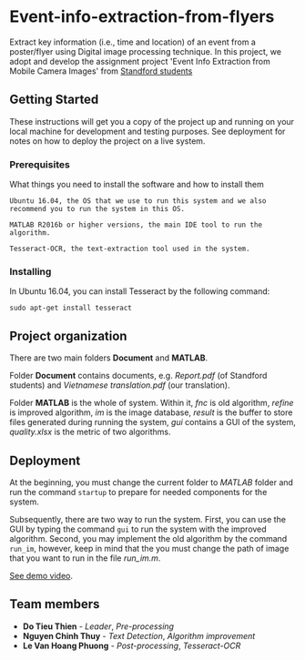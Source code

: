 # Event-info-extraction-from-flyers

Extract key information (i.e., time and location) of an event from a poster/flyer using Digital image processing technique. In this project, we adopt and develop the assignment project 'Event Info Extraction from Mobile Camera Images' from [Standford students](https://web.stanford.edu/class/ee368/Project_Winter_1314/)

## Getting Started

These instructions will get you a copy of the project up and running on your local machine for development and testing purposes. See deployment for notes on how to deploy the project on a live system.

### Prerequisites

What things you need to install the software and how to install them

```
Ubuntu 16.04, the OS that we use to run this system and we also recommend you to run the system in this OS.

MATLAB R2016b or higher versions, the main IDE tool to run the algorithm.

Tesseract-OCR, the text-extraction tool used in the system.
```

### Installing

In Ubuntu 16.04, you can install Tesseract by the following command:

```
sudo apt-get install tesseract
```

## Project organization

There are two main folders **Document** and **MATLAB**.

Folder **Document** contains documents, e.g. *Report.pdf* (of Standford students) and *Vietnamese translation.pdf* (our translation). 

Folder **MATLAB** is the whole of system. Within it, *fnc* is old algorithm, *refine* is improved algorithm, *im* is the image database, *result* is the buffer to store files generated during running the system, *gui* contains a GUI of the system, *quality.xlsx* is the metric of two algorithms.

## Deployment

At the beginning, you must change the current folder to *MATLAB* folder and run the command ```startup``` to prepare for needed components for the system.

Subsequently, there are two way to run the system. First, you can use the GUI by typing the command ```gui``` to run the system with the improved algorithm. Second, you may implement the old algorithm by the command ```run_im```, however, keep in mind that the you must change the path of image that you want to run in the file *run_im.m*.

[See demo video](https://youtu.be/TrWnVXtxauQ).

## Team members

* **Do Tieu Thien** - *Leader*, *Pre-processing*
* **Nguyen Chinh Thuy** - *Text Detection*, *Algorithm improvement*
* **Le Van Hoang Phuong** - *Post-processing*, *Tesseract-OCR*

